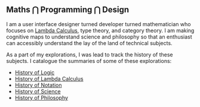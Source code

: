 ## Maths ⋂ Programming ⋂ Design

I am a user interface designer turned developer turned mathematician who focuses on [Lambda Calculus](https://twitter.com/prathyvsh/status/1188787773441888257), type theory, and category theory. I am making cognitive maps to understand science and philosophy so that an enthusiast can accessibly understand the lay of the land of technical subjects.

As a part of my explorations, I was lead to track the history of these subjects. I catalogue the summaries of some of these explorations:

- [History of Logic](https://github.com/prathyvsh/history-of-logic)
- [History of Lambda Calculus](https://github.com/prathyvsh/history-of-lambda-calculus)
- [History of Notation](https://github.com/prathyvsh/notation)
- [History of Science](https://github.com/prathyvsh/history-of-science)
- [History of Philosophy](https://github.com/prathyvsh/history-of-philosophy)
